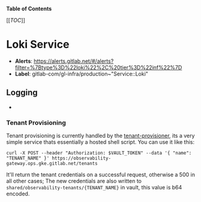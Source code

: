 <!-- MARKER: do not edit this section directly. Edit services/service-catalog.yml then run scripts/generate-docs -->

**Table of Contents**

[[_TOC_]]

# Loki Service

* **Alerts**: <https://alerts.gitlab.net/#/alerts?filter=%7Btype%3D%22loki%22%2C%20tier%3D%22inf%22%7D>
* **Label**: gitlab-com/gl-infra/production~"Service::Loki"

## Logging

* []()

<!-- END_MARKER -->

### Tenant Provisioning

Tenant provisioning is currently handled by the [tenant-provisioner](https://gitlab.com/gitlab-com/gl-infra/sre-observability/tenant-provisioner), its a very simple service thats essentially a hosted shell script. You can use it like this:

```
curl -X POST --header "Authorization: $VAULT_TOKEN" --data '{ "name": "TENANT_NAME" }' https://observability-gateway.ops.gke.gitlab.net/tenants
```

It'll return the tenant credentials on a successful request, otherwise a 500 in all other cases; The new credentials are also written to
`shared/observability-tenants/{TENANT_NAME}` in vault, this value is b64 encoded.
